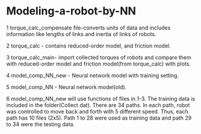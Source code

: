 # Modeling-a-robot-by-NN

1 torque_calc_compensate file-converts units of data and includes information like lengths of links and inertia of links of robots.

2 torque_calc - contains reduced-order model, and friction model.

3 torque_calc_main- import collected torques of robots and compare them with reduced-order model and friction model(from torque_calc) with plots.

4 model_comp_NN_new - Neural network model with training setting.

5 model_comp_NN - Neural network model(old).

6 model_comp_NN_new will use functions of files in 1-3. The training data is included in the folder(Collect dat). There are 34 paths. In each path, robot was controlled to move back and forth with 5 different speed. Thus, each path has 10 files (2x5). Path 1 to 28 were used as training data and path 29 to 34 were the testing data.
